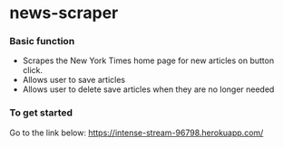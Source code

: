 # news-scraper

### Basic function
- Scrapes the New York Times home page for new articles on button click.
- Allows user to save articles
- Allows user to delete save articles when they are no longer needed

### To get started
Go to the link below:
https://intense-stream-96798.herokuapp.com/
